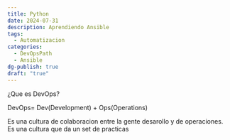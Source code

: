 ```yaml
---
title: Python
date: 2024-07-31
description: Aprendiendo Ansible
tags:
  - Automatizacion
categories:
  - DevOpsPath
  - Ansible
dg-publish: true
draft: "true"
---
```


¿Que es DevOps?

DevOps= Dev(Development) + Ops(Operations)

Es una cultura de colaboracion entre la gente desarollo y de operaciones. Es una cultura que da un set de practicas
